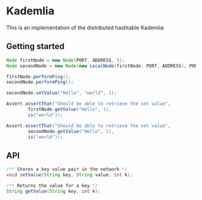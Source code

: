 # Kademlia

This is an implementation of the distributed hashtable Kademlia

## Getting started

``` java
Node firstNode = new Node(PORT, ADDRESS, 5);
Node secondNode = new Node(new LocalNode(firstNode, PORT, ADDRESS), PORT, ADDRESS, 5);

firstNode.performPing();
secondNode.performPing();

secondNode.setValue("Hello", "world", 1);

Assert.assertThat("Should be able to retrieve the set value",
        firstNode.getValue("Hello", 1),
        is("world"));

Assert.assertThat("Should be able to retrieve the set value",
        secondNode.getValue("Hello", 1),
        is("world"));
```

## API

``` java
/** Stores a key value pair in the network */
void setValue(String key, String value, int k);

/** Returns the value for a key */
String getValue(String key, int k);
```
